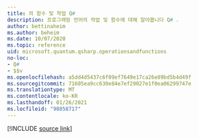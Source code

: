 ```yaml
---
title: 의 함수 및 작업 Q#
description: 프로그래밍 언어의 작업 및 함수에 대해 알아봅니다 Q# .
author: bettinaheim
ms.author: beheim
ms.date: 10/07/2020
ms.topic: reference
uid: microsoft.quantum.qsharp.operationsandfunctions
no-loc:
- Q#
- $$v
ms.openlocfilehash: a5dd4d5437c6f09ef7649e17ca26e89bd5b4d49f
ms.sourcegitcommit: 71605ea9cc630e84e7ef29027e1f0ea06299747e
ms.translationtype: MT
ms.contentlocale: ko-KR
ms.lasthandoff: 01/26/2021
ms.locfileid: "98858717"
---
```

<!---
# Operations and functions in Q#
-->

[!INCLUDE [source link](~/includes/qsharp-language/Specifications/Language/4_TypeSystem/OperationsAndFunctions.md)]

